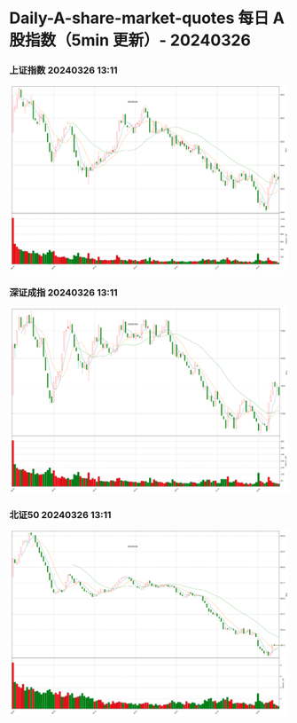 
# Daily-A-share-market-quotes 每日 A 股指数（5min 更新）- 20240326

### 上证指数 20240326 13:11
![](./fig/2024/3/20240326-sh000001.png)

### 深证成指 20240326 13:11
![](./fig/2024/3/20240326-sz399001.png)

### 北证50 20240326 13:11
![](./fig/2024/3/20240326-bj899050.png)
